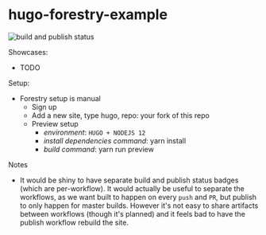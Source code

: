 # hugo-forestry-example

![build and publish status](https://github.com/mt-inside/hugo-forestry-example/workflows/Build%20and%20Publish/badge.svg)

Showcases:

* TODO

Setup:

* Forestry setup is manual
  * Sign up
  * Add a new site, type hugo, repo: your fork of this repo
  * Preview setup
    * _environment_: `HUGO + NODEJS 12`
    * _install dependencies command_: yarn install
    * _build command_: yarn run preview

Notes

* It would be shiny to have separate build and publish status badges (which are per-workflow). It would actually be useful to separate the workflows, as we want built to happen on every `push` and `PR`, but publish to only happen for master builds. However it's not easy to share artifacts between workflows (though it's planned) and it feels bad to have the publish workflow rebuild the site.
